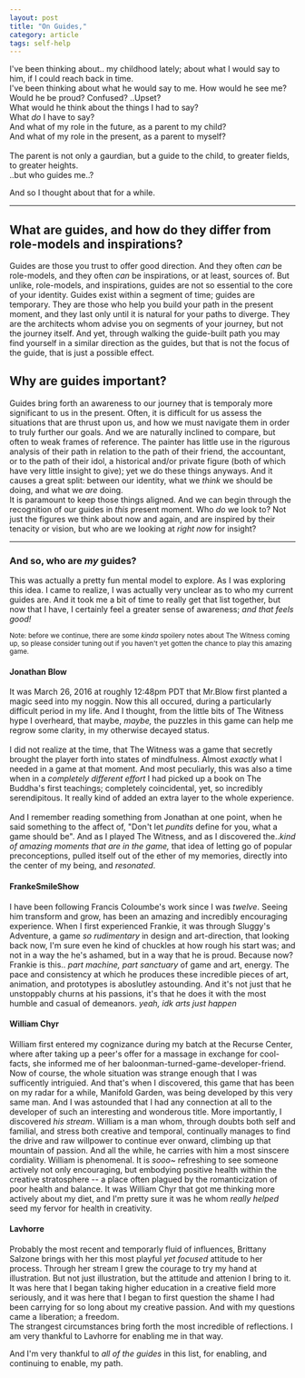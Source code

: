```yaml
---
layout: post
title: "On Guides,"
category: article
tags: self-help
---
```

I've been thinking about.. my childhood lately; about what I would say to him,
if I could reach back in time. <br>
I've been thinking about what he would say to me. How would he see me? <br>
Would he be proud? Confused? ..Upset? <br>
What would he think about the things I had to say? <br>
What _do_ I have to say? <br>
And what of my role in the future, as a parent to my child? <br>
And what of my role in the present, as a parent to myself? <br><br>
The parent is not only a gaurdian, but a guide to the child, to greater
fields, to greater heights.<br>
..but who guides me..?<br>

And so I thought about that for a while.

---
## What are guides, and how do they differ from role-models and inspirations?
Guides are those you trust to offer good direction. And they often
_can_ be role-models, and they often _can_ be inspirations, or at
least, sources of. But unlike, role-models, and inspirations, guides are not
so essential to the core of your identity. Guides exist within a segment of
time; guides are temporary. They are those who help you build your path in the
present moment, and they last only until it is natural for your paths to
diverge. They are the architects whom advise you on segments of your journey,
but not the journey itself. And yet, through walking the guide-built path you
may find yourself in a similar direction as the guides, but that is not the
focus of the guide, that is just a possible effect.

## Why are guides important?
Guides bring forth an awareness to our journey that is temporaly more
significant to us in the present. Often, it is difficult for us assess the
situations that are thrust upon us, and how we must navigate them in order to
truly further our goals. And we are naturally inclined to compare, but often
to weak frames of reference. The painter has little use in the rigurous
analysis of their path in relation to the path of their friend, the
accountant, or to the path of their idol, a historical and/or private figure
(both of which have very little insight to give); yet we do these things
anyways. And it causes a great split: between our identity, what we
_think_ we should be doing, and what we _are_ doing.<br>
It is paramount to keep those things aligned. And we can begin through the
recognition of our guides in _this_ present moment. Who _do_ we look
to? Not just the figures we think about now and again, and are inspired by
their tenacity or vision, but who are we looking at _right now_ for
insight?

---
### And so, who are _my_ guides?
This was actually a pretty fun mental model to explore. As I was exploring
this idea. I came to realize, I was actually very unclear as to who my current
guides are. And it took me a bit of time to really get that list together, but
now that I have, I certainly feel a greater sense of awareness; _and that
feels good!_

<small>Note: before we continue, there are some _kinda_ spoilery notes
about The Witness coming up, so please consider tuning out if you haven't yet
gotten the chance to play this amazing game.</small>

#### Jonathan Blow
It was March 26, 2016 at roughly 12:48pm PDT that Mr.Blow first planted a
magic seed into my noggin. Now this all occured, during a particularly
difficult period in my life. And I thought, from the little bits of The
Witness hype I overheard, that maybe, _maybe,_ the puzzles in this game
can help me regrow some clarity, in my otherwise decayed status.<br><br>
I did not realize at the time, that The Witness was a game that secretly
brought the player forth into states of mindfulness. Almost _exactly_
what I needed in a game at that moment. And most peculiarly, this was also a
time when in a _completely different effort_ I had picked up a book on
The Buddha's first teachings; completely coincidental, yet, so incredibly
serendipitous. It really kind of added an extra layer to the whole
experience.<br><br>
And I remember reading something from Jonathan at one point, when he said
something to the affect of, "Don't let _pundits_ define for you, what a
game should be". And as I played The Witness, and as I discovered the.._kind
of amazing moments that are in the game,_ that idea of letting go of
popular preconceptions, pulled itself out of the ether of my memories,
directly into the center of my being, and _resonated_.

#### FrankeSmileShow
I have been following Francis Coloumbe's work since I was _twelve_.
Seeing him transform and grow, has been an amazing and incredibly encouraging
experience. When I first experienced Frankie, it was through Sluggy's
Adventure, a game _so rudimentary_ in design and art-direction, that
looking back now, I'm sure even he kind of chuckles at how rough his start
was; and not in a way the he's ashamed, but in a way that he is proud. Because
now? Frankie is this.. _part machine, part sanctuary_ of game and art,
energy. The pace and consistency at which he produces these incredible pieces
of art, animation, and prototypes is aboslutley astounding. And it's not just
that he unstoppably churns at his passions, it's that he does it with the most
humble and casual of demeanors. _yeah, idk arts just happen_

#### William Chyr
William first entered my cognizance during my batch at the Recurse Center,
where after taking up a peer's offer for a massage in exchange for cool-facts,
she informed me of her baloonman-turned-game-developer-friend. Now of course,
the whole situation was strange enough that I was sufficently intriguied. And
that's when I discovered, this game that has been on my radar for a while,
Manifold Garden, was being developed by this very same man. And I was
astounded that I had any connection at all to the developer of such an
interesting and wonderous title. More importantly, I discovered _his
stream_.
William is a man whom, through doubts both self and familial, and stress both
creative and temporal, continually manages to find the drive and raw willpower
to continue ever onward, climbing up that mountain of passion. And all the
while, he carries with him a most sinscere cordiality. William is phenomenal.
It is _sooo~_ refreshing to see someone actively not only encouraging,
but embodying positive health within the creative stratosphere -- a place
often plagued by the romanticization of poor health and balance. It was
William Chyr that got me thinking more actively about my diet, and I'm pretty
sure it was he whom _really helped_ seed my fervor for health in
creativity.

#### Lavhorre
Probably the most recent and temporarly fluid of influences, Brittany
Salzone brings with her this most playful _yet focused_ attitude to her
process. Through her stream I grew the courage to try my hand at illustration.
But not just illustration, but the attitude and attenion I bring to it. It was
here that I began taking higher education in a creative field more seriously,
and it was here that I began to first question the shame I had been carrying
for so long about my creative passion. And with my questions came a
liberation; a freedom.<br>
The strangest circumstances bring forth the most incredible of reflections. I
am very thankful to Lavhorre for enabling me in that way.

And I'm very thankful to _all of the guides_ in this list, for
enabling, and continuing to enable, my path.
